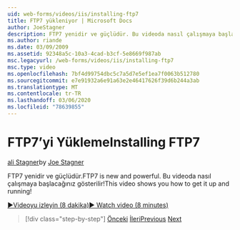 ```yaml
---
uid: web-forms/videos/iis/installing-ftp7
title: FTP7 yükleniyor | Microsoft Docs
author: JoeStagner
description: FTP7 yenidir ve güçlüdür. Bu videoda nasıl çalışmaya başlacağınız gösterilir!
ms.author: riande
ms.date: 03/09/2009
ms.assetid: 92348a5c-10a3-4cad-b3cf-5e8669f987ab
msc.legacyurl: /web-forms/videos/iis/installing-ftp7
msc.type: video
ms.openlocfilehash: 7bf4d99754dbc5c7a5d7e5ef1ea7f0063b512780
ms.sourcegitcommit: e7e91932a6e91a63e2e46417626f39d6b244a3ab
ms.translationtype: MT
ms.contentlocale: tr-TR
ms.lasthandoff: 03/06/2020
ms.locfileid: "78639855"
---
```

# <a name="installing-ftp7"></a><span data-ttu-id="25f28-104">FTP7’yi Yükleme</span><span class="sxs-lookup"><span data-stu-id="25f28-104">Installing FTP7</span></span>

<span data-ttu-id="25f28-105">[ali Stagner](https://github.com/JoeStagner)</span><span class="sxs-lookup"><span data-stu-id="25f28-105">by [Joe Stagner](https://github.com/JoeStagner)</span></span>

<span data-ttu-id="25f28-106">FTP7 yenidir ve güçlüdür.</span><span class="sxs-lookup"><span data-stu-id="25f28-106">FTP7 is new and powerful.</span></span> <span data-ttu-id="25f28-107">Bu videoda nasıl çalışmaya başlacağınız gösterilir!</span><span class="sxs-lookup"><span data-stu-id="25f28-107">This video shows you how to get it up and running!</span></span>

[<span data-ttu-id="25f28-108">&#9654;Videoyu izleyin (8 dakika)</span><span class="sxs-lookup"><span data-stu-id="25f28-108">&#9654; Watch video (8 minutes)</span></span>](https://channel9.msdn.com/Blogs/ASP-NET-Site-Videos/installing-ftp7)

> [!div class="step-by-step"]
> <span data-ttu-id="25f28-109">[Önceki](creating-a-site-with-iis7-manager.md)
> [İleri](bit-rate-throttling.md)</span><span class="sxs-lookup"><span data-stu-id="25f28-109">[Previous](creating-a-site-with-iis7-manager.md)
[Next](bit-rate-throttling.md)</span></span>

